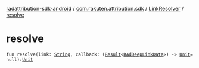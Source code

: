 [radattribution-sdk-android](../../index.md) / [com.rakuten.attribution.sdk](../index.md) / [LinkResolver](index.md) / [resolve](./resolve.md)

# resolve

`fun resolve(link: `[`String`](https://kotlinlang.org/api/latest/jvm/stdlib/kotlin/-string/index.html)`, callback: (`[`Result`](../-result/index.md)`<`[`RAdDeepLinkData`](../-r-ad-deep-link-data/index.md)`>) -> `[`Unit`](https://kotlinlang.org/api/latest/jvm/stdlib/kotlin/-unit/index.html)` = null): `[`Unit`](https://kotlinlang.org/api/latest/jvm/stdlib/kotlin/-unit/index.html)